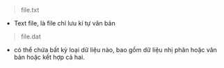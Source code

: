 > file.txt 
- Text file, là file chỉ lưu kí tự văn bản

> file.dat 
- có thể chứa bất kỳ loại dữ liệu nào, bao gồm dữ liệu nhị phân hoặc văn bản hoặc kết hợp cả hai.

